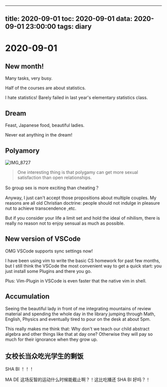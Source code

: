 
---
title: 2020-09-01
toc: 2020-09-01
data: 2020-09-01 23:00:00
tags: diary
---


# 2020-09-01

## New month!

Many tasks, very busy.

Half of the courses are about statistics.

I hate statistics! Barely failed in last year's elementary statistics class.

## Dream

Feast, Japanese food, beautiful ladies.

Never eat anything in the dream!



## Polyamory

 



![IMG_8727](https://tva1.sinaimg.cn/large/007S8ZIlgy1giax8zbr2uj30yi0rcb29.jpg)

> One interesting thing is that polygamy can get more sexual satisfaction than open relationships.



So group sex is more exciting than cheating？

Anyway, I just can't accept those propositions about multiple couples. My reasons are all old Christian doctrine: people should not  indulge in pleasure nut to achieve transcendence ,etc.

But if you consider your life a limit set and hold the ideal of nihilism, there is really no reason not to enjoy sensual as much as possible.





## New version of VSCode

OMG VSCode supports sync settings now!

I have been using vim to write the basic CS homework for past few months, but I still think the VSCode the most convenient way to get a quick start: you just install some Plugins and there you go.

Plus: Vim-Plugin in VSCode  is even faster that the native vim in shell.

## Accumulation

Seeing the beautiful lady in front of me integrating mountains of review material and spending the whole day in the library jumping through Math, English, Physics and eventually tired to pour on the desk at about 5pm.

This really makes me think that: Why don't we teach our child abstract algebra and other things like that at day one? Otherwise they will pay so much for their ignorance when they grow up.



## 女校长当众吃光学生的剩饭

SHA BI ！！！

MA DE 这场反智的运动什么时候能截止啊？！这比吃播还 SHA BI 好吗？！



